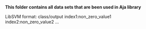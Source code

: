 **This folder contains all data sets that are been used in Aja library**


LibSVM format:
class/output index1:non_zero_value1 index2:non_zero_value2 ...
